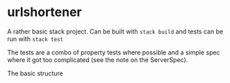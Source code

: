 # urlshortener
A rather basic stack project. Can be built with `stack build` and tests can be run with `stack test`

The tests are a combo of property tests where possible and a simple spec where it got too complicated (see the note on the ServerSpec).

The basic structure